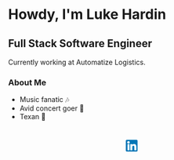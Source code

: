 # Howdy, I'm Luke Hardin

## Full Stack Software Engineer

Currently working at Automatize Logistics.

### About Me

- Music fanatic 🎶
- Avid concert goer 🎸
- Texan 🤠

<div align="center" style="padding: 25px 0;">
  <a href="https://www.linkedin.com/in/luke-hardin-515280162/" style="padding: 8px; width: 24px; height: 24px;">
    <img src="https://github.com/Lhardin491/Lhardin491/blob/master/assets/linkedin.png" alt="Connect on Linkedin" width="24" height="24">
  </a>
</div>

